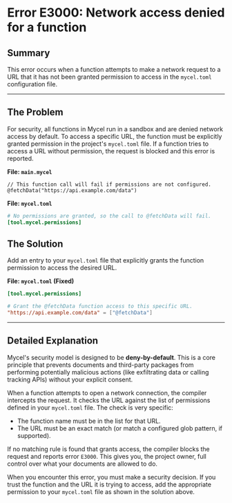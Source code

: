 # Error E3000: Network access denied for a function

## Summary

This error occurs when a function attempts to make a network request to a URL that it has not been granted permission to access in the `mycel.toml` configuration file.

---

## The Problem

For security, all functions in Mycel run in a sandbox and are denied network access by default. To access a specific URL, the function must be explicitly granted permission in the project's `mycel.toml` file. If a function tries to access a URL without permission, the request is blocked and this error is reported.

**File: `main.mycel`**
```mycel
// This function call will fail if permissions are not configured.
@fetchData("https://api.example.com/data")
```

**File: `mycel.toml`**
```toml
# No permissions are granted, so the call to @fetchData will fail.
[tool.mycel.permissions]
```

## The Solution

Add an entry to your `mycel.toml` file that explicitly grants the function permission to access the desired URL.

**File: `mycel.toml` (Fixed)**
```toml
[tool.mycel.permissions]

# Grant the @fetchData function access to this specific URL.
"https://api.example.com/data" = ["@fetchData"]
```

---

## Detailed Explanation

Mycel's security model is designed to be **deny-by-default**. This is a core principle that prevents documents and third-party packages from performing potentially malicious actions (like exfiltrating data or calling tracking APIs) without your explicit consent.

When a function attempts to open a network connection, the compiler intercepts the request. It checks the URL against the list of permissions defined in your `mycel.toml` file. The check is very specific:

-   The function name must be in the list for that URL.
-   The URL must be an exact match (or match a configured glob pattern, if supported).

If no matching rule is found that grants access, the compiler blocks the request and reports error `E3000`. This gives you, the project owner, full control over what your documents are allowed to do.

When you encounter this error, you must make a security decision. If you trust the function and the URL it is trying to access, add the appropriate permission to your `mycel.toml` file as shown in the solution above.
